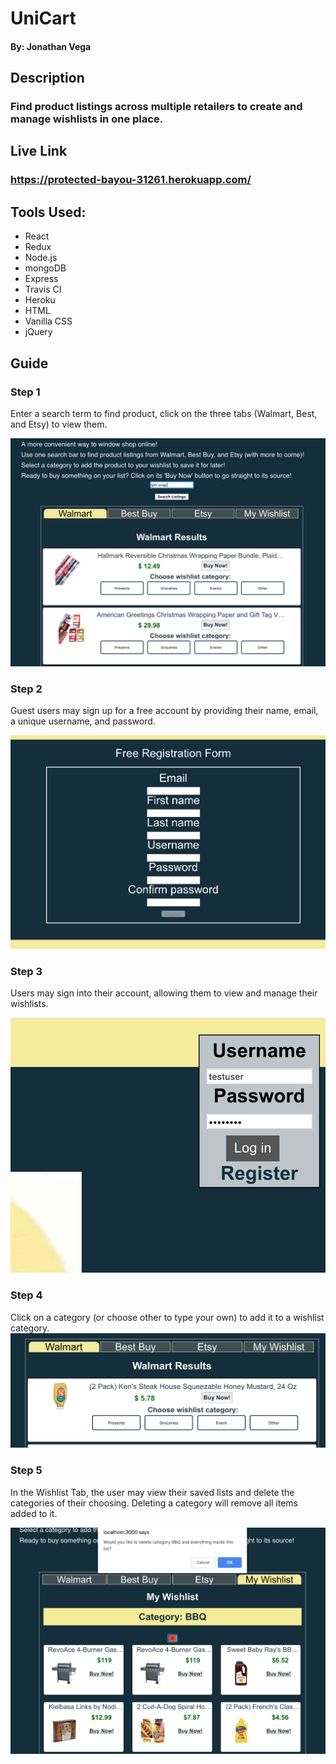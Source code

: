 # UniCart
  #### By: Jonathan Vega
  
## Description
### Find product listings across multiple retailers to create and manage wishlists in one place.

## Live Link
### https://protected-bayou-31261.herokuapp.com/

## Tools Used:
   - React
   - Redux
   - Node.js
   - mongoDB
   - Express
   - Travis CI
   - Heroku
   - HTML
   - Vanilla CSS
   - jQuery
 
## Guide

### Step 1
Enter a search term to find product, click on the three tabs (Walmart, Best, and Etsy) to view them.
  
 ![ScreenShot](https://github.com/J-Vega/wishlist-app-client/blob/master/GuideImages/SearchProduct.png)
  
  
### Step 2
Guest users may sign up for a free account by providing their name, email, a unique username, and password.

![ScreenShot](https://github.com/J-Vega/wishlist-app-client/blob/master/GuideImages/Register.png)

### Step 3 
Users may sign into their account, allowing them to view and manage their wishlists.

![ScreenShot](https://github.com/J-Vega/wishlist-app-client/blob/master/GuideImages/LogIn.png)

### Step 4 
Click on a category (or choose other to type your own) to add it to a wishlist category.
![ScreenShot](https://github.com/J-Vega/wishlist-app-client/blob/master/GuideImages/AddToWishlist.png)

### Step 5
In the Wishlist Tab, the user may view their saved lists and delete the categories of their choosing. Deleting a category will remove all items added to it.

![ScreenShot](https://github.com/J-Vega/wishlist-app-client/blob/master/GuideImages/DeleteCategory.png)


